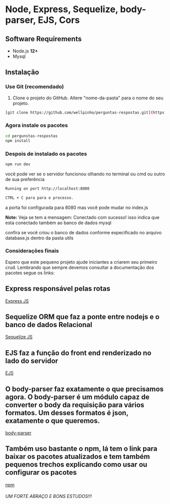 # Node, Express, Sequelize, body-parser, EJS, Cors

## Software Requirements

-   Node.js **12+**
-   Mysql

## Instalação

### Use Git (recomendado)

1.  Clone o projeto do GitHub. Altere "nome-da-pasta" para o nome do seu projeto.

```bash
[git clone https://github.com/wellpinho/perguntas-respostas.git](https://github.com/wellpinho/perguntas-respostas.git)
```

### Agora instale os pacotes

```bash
cd pergunstas-respostas
npm install
```

### Despois de instalado os pacotes

```bash
npm run dev
```

você pode ver se o servidor funcionou olhando no terminal ou cmd ou outro de sua preferência

```bash
Running on port http://localhost:8080

CTRL + C para para o processo.
```
a porta foi configurada para 8080 mas você pode mudar no index.js

**Note:**  Veja se tem a mensagem: Conectado com sucesso! isso indica que esta conectado também ao banco de dados mysql

confira se você criou o banco de dados conforme expecificado no arquivo database.js dentro da pasta utils

### Considerações finais
Espero que este pequeno projeto ajude iniciantes a criarem seu primeiro crud.
Lembrando que sempre devemos consultar a documentação dos pacotes segue os links:

## Express responsável pelas rotas
[Express JS](http://expressjs.com/pt-br/)

## Sequelize ORM que faz a ponte entre nodejs e o banco de dados Relacional
[Sequelize JS](https://sequelize.org/master/)

## EJS faz a função do front end renderizado no lado do servidor
[EJS](https://ejs.co/)

## O body-parser faz exatamente o que precisamos agora. O body-parser é um módulo capaz de converter o body da requisição para vários formatos. Um desses formatos é json, exatamente o que queremos.
[body-parser](https://www.npmjs.com/package/body-parser)

## Também uso bastante o npm, lá tem o link para baixar os pacotes atualizados e tem também pequenos trechos explicando como usar ou configurar os pacotes
[npm](https://www.npmjs.com/)

###### UM FORTE ABRAÇO E BONS ESTUDOS!!!

